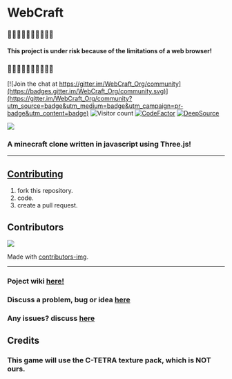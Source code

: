 # WebCraft

### 🚧🚧🚧🚧🚧🚧🚧🚧🚧🚧
#### This project is under risk because of the limitations of a web browser!
### 🚧🚧🚧🚧🚧🚧🚧🚧🚧🚧

[![Join the chat at https://gitter.im/WebCraft_Org/community](https://badges.gitter.im/WebCraft_Org/community.svg)](https://gitter.im/WebCraft_Org/community?utm_source=badge&utm_medium=badge&utm_campaign=pr-badge&utm_content=badge)
![Visitor count](https://shields-io-visitor-counter.herokuapp.com/badge?page=WebCraft-Community.WebCraft)
[![CodeFactor](https://www.codefactor.io/repository/github/TheWebCrafters/webcraft/badge)](https://www.codefactor.io/repository/github/webcraft-community/webcraft)
[![DeepSource](https://deepsource.io/gh/TheWebCrafters/WebCraft.svg/?label=active+issues&show_trend=true&token=EnrWE64qLBBvvbSb-1obVxxU)](https://deepsource.io/gh/TheWebCrafters/WebCraft/?ref=repository-badge)

<a href="https://webcraft-community.github.io/WebCraft/">
  <img src="https://user-images.githubusercontent.com/74598401/128462836-44ade92b-049b-4c64-ac59-a61f0bc39268.png" />
</a>

### A minecraft clone written in javascript using Three.js!
<hr>

## [Contributing](https://github.com/WebCraft-Community/WebCraft/blob/main/CONTRIBUTING.md)
1. fork this repository.
2. code.
3. create a pull request.

## Contributors
<a href="https://github.com/WebCraft-Community/WebCraft/graphs/contributors">
  <img src="https://contrib.rocks/image?repo=WebCraft-Community/WebCraft" />
</a>

Made with [contributors-img](https://contrib.rocks).

<hr>

### Poject wiki [here!](https://github.com/WebCraft-Community/WebCraft/wiki)
### Discuss a problem, bug or idea [here](https://github.com/WebCraft-Community/WebCraft/discussions)
### Any issues? discuss [here](https://github.com/WebCraft-Community/WebCraft/issues)

## Credits

### This game will use the C-TETRA texture pack, which is NOT ours.

